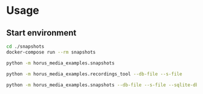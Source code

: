 # Usage

## Start environment
```bash
cd ./snapshots
docker-compose run --rm snapshots
```


```bash
python -m horus_media_examples.snapshots
```

```bash
python -m horus_media_examples.recordings_tool --db-file --s-file
```

```bash
python -m horus_media_examples.snapshots --db-file --s-file --sqlite-db ./rotterdam_360.sqlite
```
